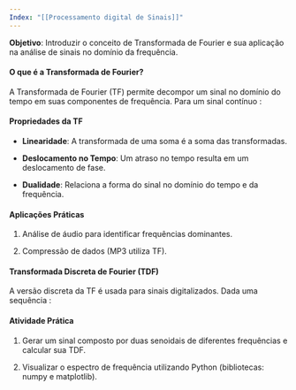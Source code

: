 ```yaml
---
Index: "[[Processamento digital de Sinais]]"
---
```

**Objetivo**: Introduzir o conceito de Transformada de Fourier e sua aplicação na análise de sinais no domínio da frequência.

#### O que é a Transformada de Fourier?

A Transformada de Fourier (TF) permite decompor um sinal no domínio do tempo em suas componentes de frequência. Para um sinal contínuo :

#### Propriedades da TF

- **Linearidade**: A transformada de uma soma é a soma das transformadas.
    
- **Deslocamento no Tempo**: Um atraso no tempo resulta em um deslocamento de fase.
    
- **Dualidade**: Relaciona a forma do sinal no domínio do tempo e da frequência.
    

#### Aplicações Práticas

1. Análise de áudio para identificar frequências dominantes.
    
2. Compressão de dados (MP3 utiliza TF).
    

#### Transformada Discreta de Fourier (TDF)

A versão discreta da TF é usada para sinais digitalizados. Dada uma sequência :

#### Atividade Prática

1. Gerar um sinal composto por duas senoidais de diferentes frequências e calcular sua TDF.
    
2. Visualizar o espectro de frequência utilizando Python (bibliotecas: numpy e matplotlib).